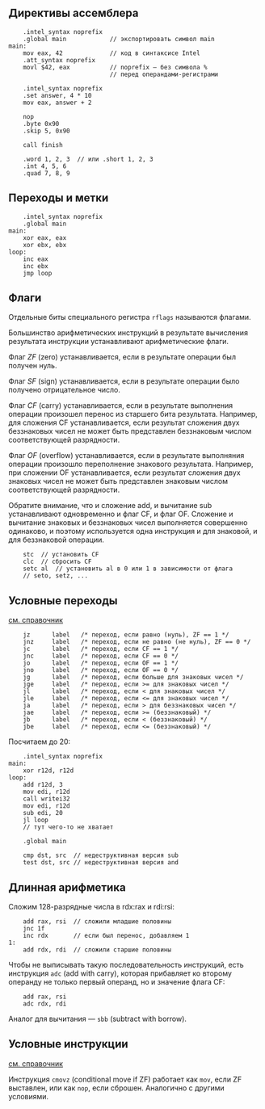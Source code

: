 ## Директивы ассемблера

```x86asm
    .intel_syntax noprefix
    .global main            // экспортировать символ main
main:
    mov eax, 42             // код в синтаксисе Intel
    .att_syntax noprefix
    movl $42, eax           // noprefix — без символа %
                            // перед операндами-регистрами

    .intel_syntax noprefix
    .set answer, 4 * 10
    mov eax, answer + 2

    nop
    .byte 0x90
    .skip 5, 0x90

    call finish

    .word 1, 2, 3  // или .short 1, 2, 3
    .int 4, 5, 6
    .quad 7, 8, 9
```

## Переходы и метки

```x86asm
    .intel_syntax noprefix
    .global main
main:
    xor eax, eax
    xor ebx, ebx
loop:
    inc eax
    inc ebx
    jmp loop
```

## Флаги

Отдельные биты специального регистра `rflags` называются флагами.

Большинство арифметических инструкций в результате вычисления результата инструкции устанавливают арифметические флаги.

Флаг *ZF* (zero) устанавливается, если в результате операции был получен нуль.

Флаг *SF* (sign) устанавливается, если в результате операции было получено отрицательное число.

Флаг *CF* (carry) устанавливается, если в результате выполнения операции
произошел перенос из старшего бита результата. Например, для сложения CF
устанавливается, если результат сложения двух беззнаковых чисел не может быть
представлен беззнаковым числом соответствующей разрядности.

Флаг *OF* (overflow) устанавливается, если в результате выполняния операции
произошло переполнение знакового результата. Например, при сложении OF
устанавливается, если результат сложения двух знаковых чисел не может быть
представлен знаковым числом соответствующей разрядности.

Обратите внимание, что и сложение add, и вычитание sub устанавливают
одновременно и флаг CF, и флаг OF. Сложение и вычитание знаковых и беззнаковых
чисел выполняется совершенно одинаково, и поэтому используется одна инструкция и
для знаковой, и для беззнаковой операции.

```x86asm
    stc  // установить CF
    clc  // сбросить CF
    setc al  // установить al в 0 или 1 в зависимости от флага
    // seto, setz, ...
```

## Условные переходы

[см. справочник](https://www.felixcloutier.com/x86/jcc)

        jz      label   /* переход, если равно (нуль), ZF == 1 */
        jnz     label   /* переход, если не равно (не нуль), ZF == 0 */
        jc      label   /* переход, если CF == 1 */
        jnc     label   /* переход, если CF == 0 */
        jo      label   /* переход, если OF == 1 */
        jno     label   /* переход, если OF == 0 */
        jg      label   /* переход, если больше для знаковых чисел */
        jge     label   /* переход, если >= для знаковых чисел */
        jl      label   /* переход, если < для знаковых чисел */
        jle     label   /* переход, если <= для знаковых чисел */
        ja      label   /* переход, если > для беззнаковых чисел */
        jae     label   /* переход, если >= (беззнаковый) */
        jb      label   /* переход, если < (беззнаковый) */
        jbe     label   /* переход, если <= (беззнаковый) */

Посчитаем до 20:

```x86asm
    .intel_syntax noprefix
main:
    xor r12d, r12d
loop:
    add r12d, 3
    mov edi, r12d
    call writei32
    mov edi, r12d
    sub edi, 20
    jl loop
    // тут чего-то не хватает

    .global main
```

```x86asm
    cmp dst, src  // недеструктивная версия sub
    test dst, src // недеструктивная версия and
```

## Длинная арифметика
Сложим 128-разрядные числа в rdx:rax и rdi:rsi:

```x86asm
    add rax, rsi  // сложили младшие половины
    jnc 1f
    inc rdx       // если был перенос, добавляем 1
1:
    add rdx, rdi  // сложили старшие половины
```

Чтобы не выписывать такую последовательность инструкций, есть инструкция `adc` (add with carry),
которая прибавляет ко второму операнду не только первый операнд, но и значение
флага CF:

```x86asm
    add rax, rsi
    adc rdx, rdi
```

Аналог для вычитания — `sbb` (subtract with borrow).

## Условные инструкции
[см. справочник](https://www.felixcloutier.com/x86/cmovcc)

Инструкция `cmovz` (conditional move if ZF) работает как `mov`,
если ZF выставлен, или как `nop`, если сброшен. Аналогично
с другими условиями.
